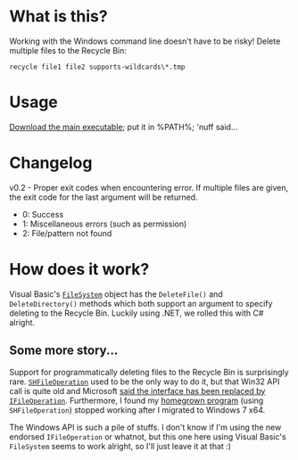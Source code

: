 # What is this?

Working with the Windows command line doesn't have to be risky! Delete multiple files to the Recycle Bin:

    recycle file1 file2 supports-wildcards\*.tmp

# Usage

[Download the main executable](http://cloud.github.com/downloads/kizzx2/cmd-recycle/recycle.exe); put it in %PATH%; 'nuff said...

# Changelog

v0.2 - Proper exit codes when encountering error. If multiple files are given, the exit code for the last argument will be returned.

- 0: Success
- 1: Miscellaneous errors (such as permission)
- 2: File/pattern not found

# How does it work?

Visual Basic's [`FileSystem`][vb_filesystem] object has the `DeleteFile()` and `DeleteDirectory()` methods which both support an argument to specify deleting to the Recycle Bin. Luckily using .NET, we rolled this with C# alright.

## Some more story...

Support for programmatically deleting files to the Recycle Bin is surprisingly rare. [`SHFileOperation`][shfileoperation] used to be the only way to do it, but that Win32 API call is quite old and Microsoft [said the interface has been replaced by `IFileOperation`][replaced_with_ifileoperation]. Furthermore, I found my [homegrown program](http://kizzx2.com/blog/index.php/2008/09/27/windows-delete-to-recycle-bin-from-the-command-line/) (using `SHFileOperation`) stopped working after I migrated to Windows 7 x64.

The Windows API is such a pile of stuffs. I don't know if I'm using the new endorsed `IFileOperation` or whatnot, but this one here using Visual Basic's `FileSystem` seems to work alright, so I'll just leave it at that :)

[vb_filesystem]: http://msdn.microsoft.com/en-us/library/0b485hf7(VS.80).aspx
[shfileoperation]: http://msdn.microsoft.com/en-us/library/bb762164(VS.85).aspx
[replaced_with_ifileoperation]: http://msdn.microsoft.com/en-us/library/bb775771(VS.85).aspx
